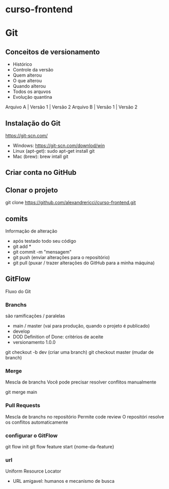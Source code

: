 # curso-frontend


# Git
## Conceitos de versionamento
 - Histórico
 - Controle da versão
 - Quem alterou
 - O que alterou
 - Quando alterou
 - Todos os arquvos
 - Evolução quantina

 Arquivo A | Versão 1 | Versão 2
 Arquivo B | Versão 1 | Versão 2 

## Instalação do Git
https://git-scn.com/

- Windows: https://git-scn.com/downlod/win
- Linux (apt-get): sudo apt-get install git
- Mac (brew): brew intall git

## Criar conta no GitHub

## Clonar o projeto
git clone https://github.com/alexandrericci/curso-frontend.git

## comits
 Informação de alteração
 - após testado todo seu código
 - git add *
 - git commit -m "mensagem"
 - git push (enviar alterações para o repositório)
 - git pull (puxar / trazer alterações do GitHub para a minha máquina)

## GitFlow
Fluxo do Git

### Branchs
são ramificações / paralelas

- main / master (vai para produção, quando o projeto é publicado)
- develop 
- DOD Definition of Done: critérios de aceite
- versionamento 1.0.0

git checkout -b dev (criar uma branch)
git checkout master (mudar de branch)


### Merge
Mescla de branchs
Você pode precisar resolver conflitos manualmente


git merge main

### Pull Requests
Mescla de branchs no repositório
Permite code review
O repositóri resolve os conflitos automaticamente 

### configurar o GitFlow
git flow init
git flow feature start {nome-da-feature}


### url
Uniform Resource Locator

- URL amigavel: humanos e mecanismo de busca
